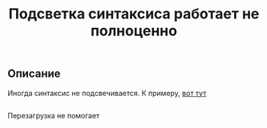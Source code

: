 ﻿---
title: "Подсветка синтаксиса работает не полноценно"
se.owner.user_id: 324730
se.owner.display_name: "eccs0103"
se.owner.link: "https://ru.meta.stackoverflow.com/users/324730/eccs0103"
se.link: "https://ru.meta.stackoverflow.com/questions/14389/%d0%9f%d0%be%d0%b4%d1%81%d0%b2%d0%b5%d1%82%d0%ba%d0%b0-%d1%81%d0%b8%d0%bd%d1%82%d0%b0%d0%ba%d1%81%d0%b8%d1%81%d0%b0-%d1%80%d0%b0%d0%b1%d0%be%d1%82%d0%b0%d0%b5%d1%82-%d0%bd%d0%b5-%d0%bf%d0%be%d0%bb%d0%bd%d0%be%d1%86%d0%b5%d0%bd%d0%bd%d0%be"
se.question_id: 14389
se.post_type: question
---
<h2>Описание</h2>
<p>Иногда синтаксис не подсвечивается. К примеру, <a href="https://ru.stackoverflow.com/questions/1596751/">вот тут</a></p>
<p><a href="https://i.sstatic.net/kIj7k2b8.png" rel="nofollow noreferrer"><img src="https://i.sstatic.net/kIj7k2b8.png" alt="" /></a></p>
<p>Перезагрузка не помогает</p>
